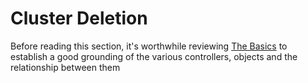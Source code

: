 # Cluster Deletion

Before reading this section, it's worthwhile reviewing [The Basics](creation-basics.md) to establish a good grounding of the various controllers, objects and the relationship between them

